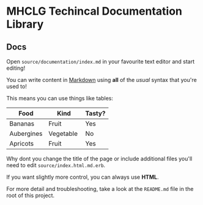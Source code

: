 # MHCLG Techincal Documentation Library

## Docs

Open `source/documentation/index.md` in your favourite text editor and start editing!

You can write content in [Markdown](https://daringfireball.net/projects/markdown/) using **all** of the _usual_ syntax that you're used to!

This means you can use things like tables:

Food | Kind | Tasty?
--- | --- | ---
Bananas | Fruit | Yes
Aubergines | Vegetable | No
Apricots | Fruit | Yes

Why dont you change the title of the page or include additional files you'll need to edit `source/index.html.md.erb`.

If you want slightly more control, you can always use <strong>HTML</strong>.

For more detail and troubleshooting, take a look at the `README.md` file in the root of this project.
